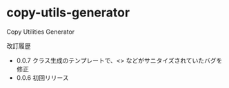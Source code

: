 # copy-utils-generator
Copy Utilities Generator




改訂履歴
- 0.0.7 クラス生成のテンプレートで、<> などがサニタイズされていたバグを修正
- 0.0.6 初回リリース